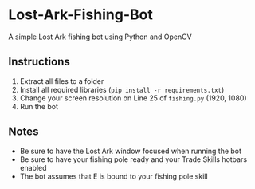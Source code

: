 # Lost-Ark-Fishing-Bot
A simple Lost Ark fishing bot using Python and OpenCV

## Instructions
1. Extract all files to a folder
2. Install all required libraries (`pip install -r requirements.txt`)
3. Change your screen resolution on Line 25 of `fishing.py` (1920, 1080)
4. Run the bot

  
## Notes
* Be sure to have the Lost Ark window focused when running the bot
* Be sure to have your fishing pole ready and your Trade Skills hotbars enabled
* The bot assumes that E is bound to your fishing pole skill
